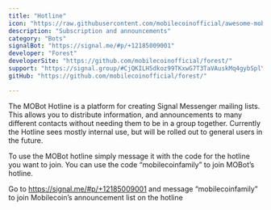 ```yaml
---
title: "Hotline"
icon: "https://raw.githubusercontent.com/mobilecoinofficial/awesome-mobilecoin/21854d30214759a9a026c17644447ff9a92d2235/directory/0012_Hotline/hotline.png"
description: "Subscription and announcements"
category: "Bots"
signalBot: "https://signal.me/#p/+12185009001"
developer: "Forest"
developerSite: "https://github.com/mobilecoinofficial/forest/"
support: "https://signal.group/#CjQKILH5dkoz99TKxwG7T3TaVAuskMq4gybSplYDfTq-vxUrEhBhuy19A4DbvBqm7PfnBn3I"
gitHub: "https://github.com/mobilecoinofficial/forest/"

---
```


The MOBot Hotline is a platform for creating Signal Messenger mailing lists. This allows you to distribute information, and announcements to many different contacts without needing them to be in a group together. Currently the Hotline sees mostly internal use, but will be rolled out to general users in the future. 

To use the MOBot hotline simply message it with the code for the hotline you want to join. You can use the code “mobilecoinfamily” to join MOBot’s hotline. 

Go to https://signal.me/#p/+12185009001 and message “mobilecoinfamily” to join Mobilecoin’s announcement list on the hotline
